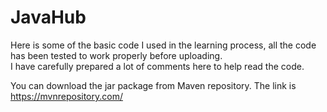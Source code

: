 # JavaHub
Here is some of the basic code I used in the learning process, all the code has been tested to work properly before uploading.  
I have carefully prepared a lot of comments here to help read the code.  

You can download the jar package from Maven repository. The link is https://mvnrepository.com/
